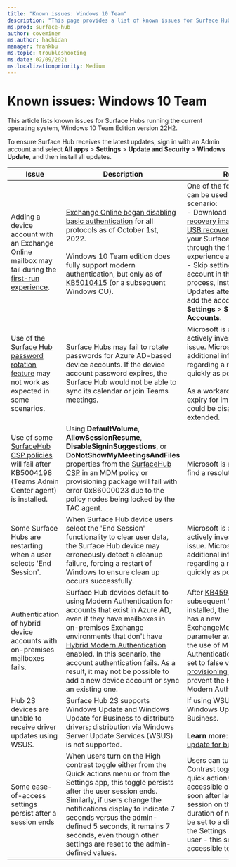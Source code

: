 ```yaml
---
title: "Known issues: Windows 10 Team"
description: "This page provides a list of known issues for Surface Hubs"
ms.prod: surface-hub
author: coveminer
ms.author: hachidan
manager: frankbu
ms.topic: troubleshooting
ms.date: 02/09/2021
ms.localizationpriority: Medium
---
```

# Known issues: Windows 10 Team

This article lists known issues for Surface Hubs running the current operating system, Windows 10 Team Edition version 22H2.

To ensure Surface Hub receives the latest updates, sign in with an Admin account and select **All apps** > **Settings** > **Update and Security** > **Windows Update**, and then install all updates.

| Issue               | Description           | Remedy                 |
|---------------------|-----------------------|------------------------|
| Adding a device account with an Exchange Online mailbox may fail during the [first-run experience](first-run-program-surface-hub.md). | [Exchange Online began disabling basic authentication](https://aka.ms/EXOBasicAuthLatest) for all protocols as of October 1st, 2022.<br> <br>Windows 10 Team edition does fully support modern authentication, but only as of [KB5010415](https://support.microsoft.com/help/5010415) (or a subsequent Windows CU). | One of the following options can be used to address this scenario:<br>- Download the latest [Hub 2S recovery image](https://aka.ms/SRI) and follow the [USB recovery steps](surface-hub-2s-recover-reset.md#recover-surface-hub-2s-by-using-a-usb-recovery-drive) to update your Surface Hub and go through the first-run experience again.<br>- Skip setting up a device account in the first-run process, install all Windows Updates afterwards, and then add the account from **Settings** > **Surface Hub** > **Accounts**. |
| Use of the [Surface Hub password rotation feature](password-management-for-surface-hub-device-accounts.md) may not work as expected in some scenarios. | Surface Hubs may fail to rotate passwords for Azure AD-based device accounts. If the device account password expires, the Surface Hub would not be able to sync its calendar or join Teams meetings. | Microsoft is aware of and is actively investigating this issue. Microsoft will provide additional information regarding a resolution as quickly as possible.<br> <br>As a workaround, password expiry for impacted accounts could be disabled or extended. |
| Use of some [SurfaceHub CSP policies](/mem/intune/configuration/device-restrictions-windows-10-teams#apps-and-experience) will fail after KB5004198 (Teams Admin Center agent) is installed. | Using **DefaultVolume**, **AllowSessionResume**, **DisableSigninSuggestions**, or **DoNotShowMyMeetingsAndFiles** properties from the [SurfaceHub CSP](/windows/client-management/mdm/surfacehub-csp) in an MDM policy or provisioning package will fail with error 0x86000023 due to the policy nodes being locked by the TAC agent. | Microsoft is actively looking to find a resolution to this issue. |
| Some Surface Hubs are restarting when a user selects 'End Session'.  | When Surface Hub device users select the 'End Session' functionality to clear user data, the Surface Hub device may erroneously detect a cleanup failure, forcing a restart of Windows to ensure clean up occurs successfully.  | Microsoft is aware of and is actively investigating this issue.  Microsoft will provide additional information regarding a resolution as quickly as possible.|
| Authentication of hybrid device accounts with on-premises mailboxes fails. | Surface Hub devices default to using Modern Authentication for accounts that exist in Azure AD, even if they have mailboxes in on-premises Exchange environments that don't have [Hybrid Modern Authentication](/microsoft-365/enterprise/configure-exchange-server-for-hybrid-modern-authentication) enabled. In this scenario, the account authentication fails. As a result, it may not be possible to add a new device account or sync an existing one. | After [KB4598291](https://support.microsoft.com/help/4598291) (or a subsequent Windows CU) is installed, the [SurfaceHub CSP](/windows/client-management/mdm/surfacehub-csp) has a new ExchangeModernAuthEnabled parameter available to toggle the use of Modern Authentication. This can be set to false via MDM policy or [provisioning package](https://download.microsoft.com/download/8/3/F/83FD5089-D14E-42E3-AF7C-6FC36F80D347/ExchangeModernAuthDisabled.ppkg) to prevent the Hub from using Modern Authentication. |
| Hub 2S devices are unable to receive driver updates using WSUS. | Surface Hub 2S supports Windows Update and Windows Update for Business to distribute drivers; distribution via Windows Server Update Services (WSUS) is not supported. | If using WSUS, migrate to Windows Update for Business.<br> <br>**Learn more**: [What is Windows update for business?](/windows/deployment/update/waas-manage-updates-wufb) |
| Some ease-of-access settings persist after a session ends| When users turn on the High contrast toggle either from the Quick actions menu or from the Settings app, this toggle persists after the user session ends. Similarly, if users change the notifications display to indicate 7 seconds versus the admin-defined 5 seconds, it remains 7 seconds, even though other settings are reset to the admin-defined values. | Users can turn off the High Contrast toggle from the quick actions(caret) menu accessible on the Taskbar soon after launching a session on the Hub. Display duration of notifications can be set to a different value via the Settings app by the next user - this setting is accessible to all users. |
